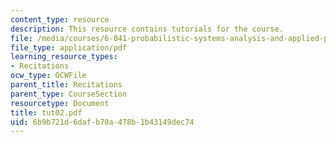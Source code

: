 ```yaml
---
content_type: resource
description: This resource contains tutorials for the course.
file: /media/courses/6-041-probabilistic-systems-analysis-and-applied-probability-spring-2006/6b9b721d6dafb70a478b1b43149dec74_tut02.pdf
file_type: application/pdf
learning_resource_types:
- Recitations
ocw_type: OCWFile
parent_title: Recitations
parent_type: CourseSection
resourcetype: Document
title: tut02.pdf
uid: 6b9b721d-6daf-b70a-478b-1b43149dec74
---
```

